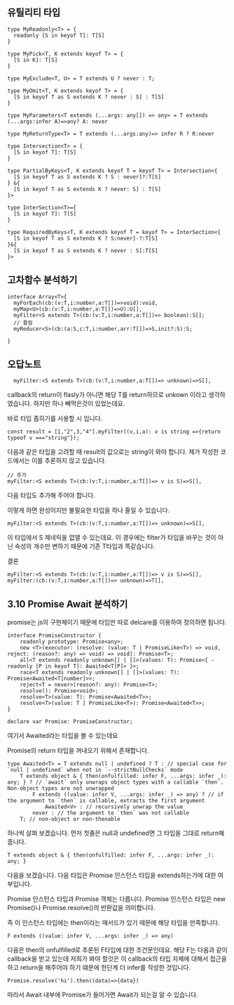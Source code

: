 ## 유틸리티 타입

```tsx
type MyReadonly<T> = {
  readonly [S in keyof T]: T[S]
}
```

```tsx
type MyPick<T, K extends keyof T> = {
  [S in K]: T[S]
}
```

```tsx
type MyExclude<T, U> = T extends U ? never : T;
```

```tsx
type MyOmit<T, K extends keyof T> = {
  [S in keyof T as S extends K ? never : S] : T[S]
}
```

```tsx
type MyParameters<T extends (...args: any[]) => any> = T extends (...args:infer A)=>any? A: never
```

```tsx
type MyReturnType<T> = T extends (...args:any)=> infer R ? R:never
```

```tsx
type Intersection<T> = {
  [S in keyof T]: T[S]
}

type PartialByKeys<T, K extends keyof T = keyof T> = Intersection<{
  [S in keyof T as S extends K ? S : never]?:T[S]
} &{
  [S in keyof T as S extends K ? never: S] : T[S]
}>
```

```tsx
type InterSection<T>={
  [S in keyof T]: T[S]
}

type RequiredByKeys<T, K extends keyof T = keyof T> = InterSection<{
  [S in keyof T as S extends K ? S:never]-?:T[S]
}&{
  [S in keyof T as S extends K ? never : S]:T[S]
}>
```

## 고차함수 분석하기

```tsx
interface Array<T>{
  myForEach(cb:(v:T,i:number,a:T[])=>void):void,
  myMap<U>(cb:(v:T,i:number,a:T[])=>U):U[],
  myFilter<S extends T>(cb:(v:T,i:number,a:T[])=> boolean):S[];
  // 틀림
  myReducer<S>(cb:(a:S,c:T,i:number,arr:T[])=>S,init?:S):S;

}
```

## 오답노트

```tsx
  myFilter:<S extends T>(cb:(v:T,i:number,a:T[])=> unknown)=>S[],
```

callback의 return이 flasly가 아니면 해당 T를 return하므로 unkown 이라고 생각하였습니다. 하지만 하나 빼먹은것이 있었는데요.

바로 타입 좁히기를 사용할 시 입니다.

```tsx
const result = [1,"2",3,"4"].myFilter((v,i,a): v is string =>{return typeof v ==="string"});
```

다음과 같은 타입을 고려할 때 result의 값으로는 string이 와야 합니다. 제가 작성한 코드에서는 이를 추론하지 않고 있습니다.

```tsx
// 추가
myFilter:<S extends T>(cb:(v:T,i:number,a:T[])=> v is S)=>S[],
```

다음 타입도 추가해 주어야 합니다.

이렇게 하면 완성이지만 불필요한 타입을 하나 줄일 수 있습니다.

```tsx
myFilter:<S extends T>(cb:(v:T,i:number,a:T[])=> unknown)=>S[],
```

이 타입에서 S 제네릭을 없앨 수 있는데요. 이 경우에는 filter가 타입을 바꾸는 것이 아닌 속성의 개수만 변하기 때문에 기존 T타입과 똑같습니다.

결론

```tsx
myFilter:<S extends T>(cb:(v:T,i:number,a:T[])=> v is S)=>S[],
myFilter:(cb:(v:T,i:number,a:T[])=> unknown)=>T[],
```

## 3.10 Promise Await 분석하기

promise는 js의 구현체이기 때문에 타입만 따로 delcare를 이용하여 정의하면 됩니다.

```tsx
interface PromiseConstructor {
    readonly prototype: Promise<any>;
    new <T>(executor: (resolve: (value: T | PromiseLike<T>) => void, reject: (reason?: any) => void) => void): Promise<T>;
    all<T extends readonly unknown[] | []>(values: T): Promise<{ -readonly [P in keyof T]: Awaited<T[P]> }>;
    race<T extends readonly unknown[] | []>(values: T): Promise<Awaited<T[number]>>;
    reject<T = never>(reason?: any): Promise<T>;
    resolve(): Promise<void>;
    resolve<T>(value: T): Promise<Awaited<T>>;
    resolve<T>(value: T | PromiseLike<T>): Promise<Awaited<T>>;
}

declare var Promise: PromiseConstructor;
```

여기서 Awaited라는 타입을 볼 수 있는데요 

Promise의 return 타입을 꺼내오기 위해서 존재합니다.

```tsx
type Awaited<T> = T extends null | undefined ? T : // special case for `null | undefined` when not in `--strictNullChecks` mode
    T extends object & { then(onfulfilled: infer F, ...args: infer _): any; } ? // `await` only unwraps object types with a callable `then`. Non-object types are not unwrapped
        F extends ((value: infer V, ...args: infer _) => any) ? // if the argument to `then` is callable, extracts the first argument
            Awaited<V> : // recursively unwrap the value
        never : // the argument to `then` was not callable
    T; // non-object or non-thenable
```

하나씩 살펴 보겠습니다. 먼저 첫줄은 null과 undefined면 그 타입을 그대로 return해줍니다.

```tsx
T extends object & { then(onfulfilled: infer F, ...args: infer _): any; }
```

다음을 보겠습니다. 다음 타입은 Promise 인스턴스 타입을 extends하는가에 대한 여부입니다.

Promise 인스턴스 타입과 Promise 객체는 다릅니다. Promise 인스턴스 타입은 new Promise()나 Promise.resolve()의 반환값을 의미합니다.

즉 이 인스턴스 타입에는 then이라는 매서드가 있기 때문에 해당 타입을 만족합니다.

```tsx
F extends ((value: infer V, ...args: infer _) => any)
```

다음은 then의 onfulfilled로 추론된 F타입에 대한 조건문인데요. 해당 F는 다음과 같이 callback을 받고 있는데 저희가 봐야 할것은 이 callback의 타입 자체에 대해서 접근을하고 return을 해주어야 하기 떄문에 한단계 더 infer를 작성한 것입니다.

```tsx
Promise.resolve('hi').then((data)=>{data})
```

따라서 Await 내부에 Promise가 들어가면 Await<T>가 되는걸 알 수 있습니다.